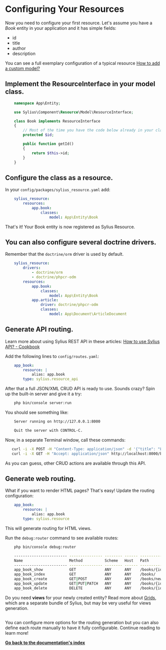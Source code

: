 # Configuring Your Resources

Now you need to configure your first resource. Let's assume you have a *Book* entity in your application and it has simple fields:

* id
* title
* author
* description

You can see a full exemplary configuration of a typical resource
[How to add a custom model?](https://docs.sylius.com/en/latest/cookbook/entities/custom-model.html)

## Implement the ResourceInterface in your model class.

```php
    namespace App\Entity;

    use Sylius\Component\Resource\Model\ResourceInterface;

    class Book implements ResourceInterface
    {
        // Most of the time you have the code below already in your class.
        protected $id;

        public function getId()
        {
            return $this->id;
        }
    }
```

## Configure the class as a resource.

In your ``config/packages/sylius_resource.yaml`` add:

```yaml
    sylius_resource:
        resources:
            app.book:
                classes:
                    model: App\Entity\Book
```
That's it! Your Book entity is now registered as Sylius Resource.

## You can also configure several doctrine drivers.

Remember that the ``doctrine/orm`` driver is used by default.

```yaml
    sylius_resource:
        drivers:
            - doctrine/orm
            - doctrine/phpcr-odm
        resources:
            app.book:
                classes:
                    model: App\Entity\Book
            app.article:
                driver: doctrine/phpcr-odm
                classes:
                    model: App\Document\ArticleDocument
```

## Generate API routing.

Learn more about using Sylius REST API in these articles:
[How to use Sylius API? - Cookbook](https://docs.sylius.com/en/latest/cookbook/api/api.html)

Add the following lines to ``config/routes.yaml``:

```yaml
    app_book:
        resource: |
            alias: app.book
        type: sylius.resource_api
```
After that a full JSON/XML CRUD API is ready to use.
Sounds crazy? Spin up the built-in server and give it a try:

```bash
    php bin/console server:run
```
You should see something like:

```bash
    Server running on http://127.0.0.1:8000

    Quit the server with CONTROL-C.
```
Now, in a separate Terminal window, call these commands:

```bash
   curl -i -X POST -H "Content-Type: application/json" -d '{"title": "Lord of The Rings", "author": "J. R. R. Tolkien", "description": "Amazing!"}' http://localhost:8000/books/
   curl -i -X GET -H "Accept: application/json" http://localhost:8000/books/
```
As you can guess, other CRUD actions are available through this API.

## Generate web routing.

What if you want to render HTML pages? That's easy! Update the routing configuration:

```yaml
    app_book:
        resource: |
            alias: app.book
        type: sylius.resource
```
This will generate routing for HTML views.

Run the ``debug:router`` command to see available routes:

```bash
    php bin/console debug:router

    ------------------------ --------------- -------- ------ -------------------------
    Name                     Method          Scheme   Host   Path
    ------------------------ --------------- -------- ------ -------------------------
    app_book_show            GET             ANY      ANY    /books/{id}
    app_book_index           GET             ANY      ANY    /books/
    app_book_create          GET|POST        ANY      ANY    /books/new
    app_book_update          GET|PUT|PATCH   ANY      ANY    /books/{id}/edit
    app_book_delete          DELETE          ANY      ANY    /books/{id}
```

Do you need **views** for your newly created entity? Read more about 
[Grids](https://docs.sylius.com/en/latest/components_and_bundles/bundles/SyliusGridBundle/index.html),
which are a separate bundle of Sylius, but may be very useful for views generation.

##
You can configure more options for the routing generation but you can also define each route manually to have it fully configurable.
Continue reading to learn more!

**[Go back to the documentation's index](index.md)**
